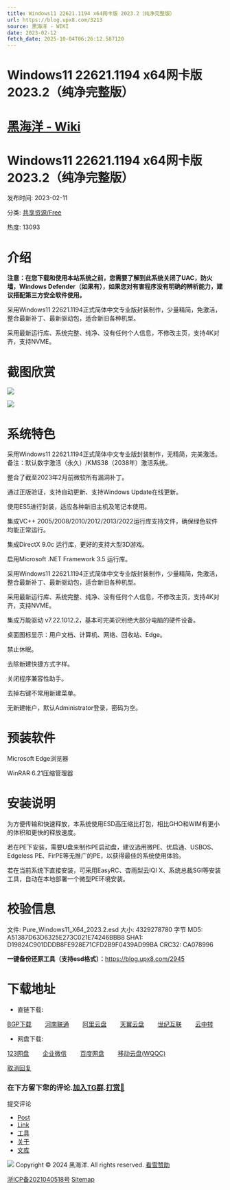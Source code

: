 ```yaml
---
title: Windows11 22621.1194 x64网卡版 2023.2（纯净完整版）
url: https://blog.upx8.com/3213
source: 黑海洋 - WIKI
date: 2023-02-12
fetch_date: 2025-10-04T06:26:12.587120
---
```


# Windows11 22621.1194 x64网卡版 2023.2（纯净完整版）

# [黑海洋 - Wiki](/ "黑海洋 - Wiki - 点击返回首页")

# Windows11 22621.1194 x64网卡版 2023.2（纯净完整版）

发布时间:
2023-02-11

分类:
[共享资源/Free](https://blog.upx8.com/Free/)

热度:
13093

# 介绍

**注意：在您下载和使用本站系统之前，您需要了解到此系统关闭了UAC，防火墙，Windows Defender（如果有），如果您对有害程序没有明确的辨析能力，建议搭配第三方安全软件使用。**

采用Windows11 22621.1194正式简体中文专业版封装制作，少量精简，免激活，整合最新补丁、最新驱动包，适合新旧各种机型。

采用最新运行库、系统完整、纯净、没有任何个人信息，不修改主页，支持4K对齐，支持NVME。

# 截图欣赏

![](https://pic.rmb.bdstatic.com/bjh/d08287c8f99e9a6c4430c0456784fbcd.png)

![](https://pic.rmb.bdstatic.com/bjh/e6547e9c7a78c8fd2447d433d6442451.png)

# 系统特色

采用Windows11 22621.1194正式简体中文专业版封装制作，无精简，完美激活。备注：默认数字激活（永久）/KMS38（2038年）激活系统。

整合了截至2023年2月前微软所有漏洞补丁。

通过正版验证，支持自动更新、支持Windows Update在线更新。

使用ES5进行封装，适应各种新旧主机及笔记本使用。

集成VC++ 2005/2008/2010/2012/2013/2022运行库支持文件，确保绿色软件均能正常运行。

集成DirectX 9.0c 运行库，更好的支持大型3D游戏。

启用Microsoft .NET Framework 3.5 运行库。

采用Windows11 22621.1194正式简体中文专业版封装制作，少量精简，免激活，整合最新补丁、最新驱动包，适合新旧各种机型。

采用最新运行库、系统完整、纯净、没有任何个人信息，不修改主页，支持4K对齐，支持NVME。

集成万能驱动 v7.22.1012.2，基本可完美识别绝大部分电脑的硬件设备。

桌面图标显示：用户文档、计算机、网络、回收站、Edge。

禁止休眠。

去除新建快捷方式字样。

关闭程序兼容性助手。

去掉右键不常用新建菜单。

无新建帐户，默认Administrator登录，密码为空。

# 预装软件

Microsoft Edge浏览器

WinRAR 6.21压缩管理器

# 安装说明

为方便传输和快速释放，本系统使用ESD高压缩比打包，相比GHO和WIM有更小的体积和更快的释放速度。

若在PE下安装，需要U盘来制作PE启动盘，建议选用微PE、优启通、USBOS、Edgeless PE、FirPE等无推广的PE，以获得最佳的系统使用体验。

若在当前系统下直接安装，可采用EasyRC、杏雨梨云IQI X、系统总裁SGI等安装工具，自动在本地部署一个微型PE环境安装。

# 校验信息

文件: Pure\_Windows11\_X64\_2023.2.esd
大小: 4329278780 字节
MD5: A51387D63D6325E273C021E74246BBB8
SHA1: D19824C901DDDB8FE928E71CFD2B9F0439AD99BA
CRC32: CA078996

**一键备份还原工具（支持esd格式）：**<https://blog.upx8.com/2945>

# 下载地址

* 直链下载:

[BGP下载](https://blog.upx8.com/go/aHR0cDovLzguMTMwLjEwLjE5Njo1MjQ0L2QvY3QvMTEvMjAyMy4yL1B1cmVfV2luZG93czExX1g2NF8yMDIzLjIuZXNk)        [河南联通](https://blog.upx8.com/go/aHR0cHM6Ly9teS1maWxlLmNuL3MvSzh3WlQw)        [阿里云盘](https://blog.upx8.com/go/aHR0cDovLzguMTMwLjEwLjE5Njo1MjQ0L2QvYWxpLzExLzIwMjMuMi9QdXJlX1dpbmRvd3MxMV9YNjRfMjAyMy4yLmVzZA)        [天翼云盘](https://blog.upx8.com/go/aHR0cDovLzguMTMwLjEwLjE5Njo1MjQ0L2QvdHkvMTEvMjAyMy4yL1B1cmVfV2luZG93czExX1g2NF8yMDIzLjIuZXNk)        [世纪互联](https://blog.upx8.com/go/aHR0cDovLzguMTMwLjEwLjE5Ni9jbjIvMTEvMjAyMy4yL1B1cmVfV2luZG93czExX1g2NF8yMDIzLjIuZXNk)        [云中转](https://blog.upx8.com/go/aHR0cHM6Ly93d3cueXVuemhvbmd6aHVhbi5jb20vI3NoYXJlZmlsZT1OQlZzM1ZiZV8xMjA1ODQ)

* 网盘下载:

[123网盘](https://blog.upx8.com/go/aHR0cHM6Ly93d3cuMTIzcGFuLmNvbS9zLzFRZUEtMTRqcnY)        [企业微信](https://blog.upx8.com/go/aHR0cHM6Ly9kcml2ZS53ZWl4aW4ucXEuY29tL3M_az1BSUFBNndkYkFBa3JsMjVnMEg)        [百度网盘](https://blog.upx8.com/go/aHR0cHM6Ly9wYW4uYmFpZHUuY29tL3MvMS04S3ltbDNSeUxDS05WWmVKYmQ4UkE_cHdkPWNsYW0)        [移动云盘(WQQC)](https://blog.upx8.com/go/aHR0cHM6Ly9jYWl5dW4uMTM5LmNvbS9tL2k_MDQ1Q3VZaWQ0enI1Vg)

[取消回复](https://blog.upx8.com/3213#respond-post-3213)

### 在下方留下您的评论.[加入TG群](https://t.me/).[打赏🍗](/reward.html)

提交评论

* [Post](/author/1)
* [Link](/links.html)
* [工具](https://tools.upx8.com/)
* [关于](/about.html)
* [文库](/WooyunDrops)

[![](/usr/uploads/ypyun.png)](https://www.upyun.com/?utm_source=lianmeng&utm_medium=referral "赞助商")
Copyright © 2024 黑海洋. All rights reserved.
[看雪赞助](https://www.kanxue.com/ "看雪学院赞助")

[浙ICP备2021040518号](http://beian.miit.gov.cn "浙ICP备2021040518号") [Sitemap](sitemap.xml?type=index "Sitemap")